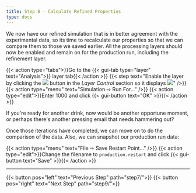 ```yaml
---
title: Step 8 - Calculate Refined Properties
type: docs
---
```



We now have our refined simulation that is in better agreement with the experimental data, so its time to recalculate our properties so that we can compare them to those we saved earlier. All the processing layers should now be enabled and remain on for the production run, including the refinement layer.

{{< action type="tabs">}}Go to the {{< gui-tab type="layer" text="Analysis">}} layer tab{{< /action >}}
{{< step text="Enable the layer by clicking the ![](/img/slider-off.png) button in the _Layer Control_ section so it displays ![](/img/slider-on.png)" />}}
{{< action type="menu" text="Simulation &#8680; Run For..." />}}
{{< action type="edit">}}Enter 1000 and click {{< gui-button text="OK" >}}{{< /action >}}

If you're ready for another drink, now would be another opportune moment, or perhaps there's another pressing email that needs hammering out?

Once those iterations have completed, we can move on to do the comparison of the data. Also, we can snapshot our production run data:

{{< action type="menu" text="File &#8680; Save Restart Point..." />}}
{{< action type="edit">}}Change the filename to `production.restart` and click {{< gui-button text="Save" >}}{{< /action >}}


* * *
{{< button pos="left" text="Previous Step" path="step7/">}}
{{< button pos="right" text="Next Step" path="step9/">}}
